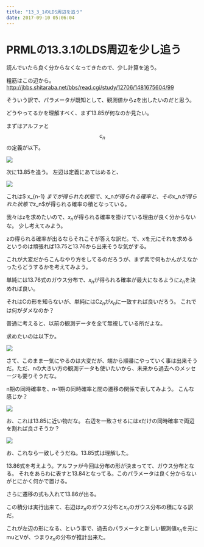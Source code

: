 ```yaml
---
title: "13_3_1のLDS周辺を追う"
date: 2017-09-10 05:06:04
---
```


# PRMLの13.3.1のLDS周辺を少し追う

読んでいたら良く分からなくなってきたので、少し計算を追う。

粗筋はこの辺から。
http://jbbs.shitaraba.net/bbs/read.cgi/study/12706/1481675604/99

そういう訳で、パラメータが既知として、観測値からzを出したいのだと思う。

どうやってるかを理解すべく、まず13.85が何なのか見たい。

まずはアルファと$$ c_n $$の定義が以下。

![](https://i.imgur.com/GlLnEtj.jpg)

次に13.85を追う。
左辺は定義にあてはめると、

![](https://i.imgur.com/0TKEeN1.png)

これは$ x_{n-1} $までが得られた状態で、$x_n$が得られる確率と、その$x_n$が得られた状態で$z_n$が得られる確率の積となっている。

我々はzを求めたいので、$x_n$が得られる確率を掛けている理由が良く分からないな。
少し考えてみよう。

zの得られる確率が出るならそれこそが答えな訳だ。で、xを元にそれを求めるというのは頑張れば13.75と13.76から出来そうな気がする。

これが大変だからこんなやり方をしてるのだろうが、まず素で何もかんがえなかったらどうするかを考えてみよう。

単純には13.76式のガウス分布で、$x_n$が得られる確率が最大になるように$z_n$を決めれば良い。

それはCの形を知らないが、単純にはC$z_n$が$x_n$に一致すれば良いだろう。
これでは何がダメなのか？

普通に考えると、以前の観測データを全て無視している所だよな。

求めたいのは以下か。

![](https://i.imgur.com/hjiAs3v.png)

さて、このまま一気にやるのは大変だが、端から順番にやっていく事は出来そうだ。ただ、nの大きい方の観測データも使いたいから、未来から過去へのメッセージも要りそうだな。

n期の同時確率を、n-1期の同時確率と間の遷移の関係で表してみよう。
こんな感じか？

![](https://i.imgur.com/50ppjnY.jpg)

お、これは13.85に近い物だな。
右辺を一致させるにはxだけの同時確率で両辺を割れば良さそうか？

![](https://i.imgur.com/2BY5pN4.jpg)

お、これなら一致しそうだね。13.85式は理解した。

13.86式を考えよう。アルファが今回は分布の形が決まってて、ガウス分布となる。
それをあらわに表すと13.84となってる。このパラメータは良く分からないがとにかく何かで置ける。

さらに遷移の式も入れて13.86が出る。


この積分は実行出来て、右辺は$z_n$のガウス分布と$x_n$のガウス分布の積になる訳だ。

これが左辺の形になる、という事で、過去のパラメータと新しい観測値$x_n$を元にmuとVが、つまり$z_n$の分布が推計出来た。
